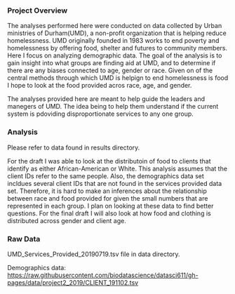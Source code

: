### Project Overview

The analyses performed here were conducted on data collected by Urban ministries of Durham(UMD), a non-profit organization that is helping reduce homelessness. UMD originally founded in 1983 works to end poverty and homelessness by offering food, shelter and futures to community members. Here I focus on analyzing demographic data. The goal of the analysis is to gain insight into what groups are finding aid at UMD, and to determine if there are any biases connected to age, gender or race. Given on of the central methods through which UMD is helpign to end homelessness is food I hope to look at the food provided acros race, age, and gender.  

The analyses provided here are meant to help guide the leaders and manegers of UMD. The idea being to help them understand if the current system is pdoviding disproportionate services to any one group.

### Analysis

Please refer to data found in results directory.

For the draft I was able to look at the distributoin of food to clients that identify as either African-American or White. This analysis assumes that the client IDs refer to the same people. Also, the demographics data set incldues several client IDs that are not found in the services provided data set. Therefore, it is hard to make an inferences about the relationship between race and food provided for given the small numbers that are represented in each group. I plan on looking at these data to find better questions. For the final draft I will also look at how food and clothing is distributed across gender and client age.

### Raw Data

UMD_Services_Provided_20190719.tsv file in data directory.

Demographics data:
https://raw.githubusercontent.com/biodatascience/datasci611/gh-pages/data/project2_2019/CLIENT_191102.tsv

